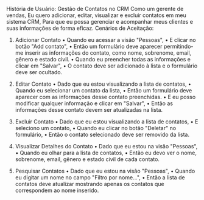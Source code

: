 História de Usuário: Gestão de Contatos no CRM
Como um gerente de vendas, Eu quero adicionar, editar, visualizar e excluir contatos em meu sistema CRM, Para que eu possa gerenciar e acompanhar meus clientes e suas informações de forma eficaz.
Cenários de Aceitação:

1.	Adicionar Contato
•	Quando eu acessar a visão "Pessoas",
•	E clicar no botão "Add contato",
•	Então um formulário deve aparecer permitindo-me inserir as informações do contato, como nome, sobrenome, email, gênero e estado civil.
•	Quando eu preencher todas as informações e clicar em "Salvar",
•	O contato deve ser adicionado à lista e o formulário deve ser ocultado.

2.	Editar Contato
•	Dado que eu estou visualizando a lista de contatos,
•	Quando eu selecionar um contato da lista,
•	Então um formulário deve aparecer com as informações desse contato preenchidas.
•	E eu posso modificar qualquer informação e clicar em "Salvar",
•	Então as informações desse contato devem ser atualizadas na lista.

3.	Excluir Contato
•	Dado que eu estou visualizando a lista de contatos,
•	E seleciono um contato,
•	Quando eu clicar no botão "Deletar" no formulário,
•	Então o contato selecionado deve ser removido da lista.

4.	Visualizar Detalhes do Contato
•	Dado que eu estou na visão "Pessoas",
•	Quando eu olhar para a lista de contatos,
•	Então eu devo ver o nome, sobrenome, email, gênero e estado civil de cada contato.

5.	Pesquisar Contatos
•	Dado que eu estou na visão "Pessoas",
•	Quando eu digitar um nome no campo "Filtro por nome...",
•	Então a lista de contatos deve atualizar mostrando apenas os contatos que correspondem ao nome inserido.
